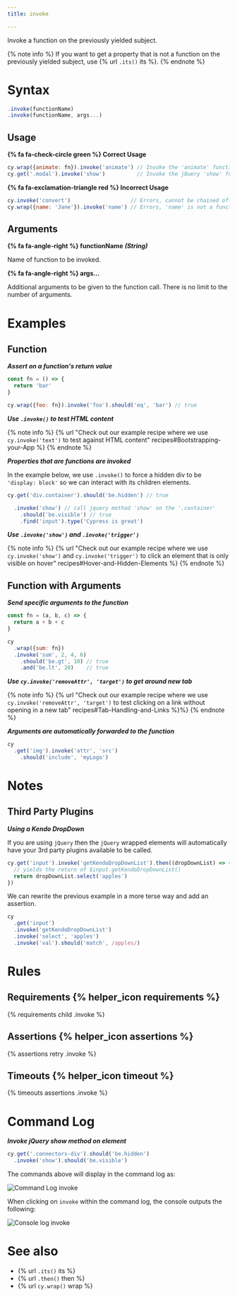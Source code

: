 ```yaml
---
title: invoke

---
```


Invoke a function on the previously yielded subject.

{% note info %}
If you want to get a property that is not a function on the previously yielded subject, use {% url `.its()` its %}.
{% endnote %}

# Syntax

```javascript
.invoke(functionName)
.invoke(functionName, args...)
```

## Usage

**{% fa fa-check-circle green %} Correct Usage**

```javascript
cy.wrap({animate: fn}).invoke('animate') // Invoke the 'animate' function
cy.get('.modal').invoke('show')          // Invoke the jQuery 'show' function
```

**{% fa fa-exclamation-triangle red %} Incorrect Usage**

```javascript
cy.invoke('convert')                   // Errors, cannot be chained off 'cy'
cy.wrap({name: 'Jane'}).invoke('name') // Errors, 'name' is not a function
```

## Arguments

**{% fa fa-angle-right %} functionName**  ***(String)***

Name of function to be invoked.

**{% fa fa-angle-right %} args...**

Additional arguments to be given to the function call. There is no limit to the number of arguments.

# Examples

## Function

***Assert on a function's return value***

```javascript
const fn = () => {
  return 'bar'
}

cy.wrap({foo: fn}).invoke('foo').should('eq', 'bar') // true
```

***Use `.invoke()` to test HTML content***

{% note info %}
{% url "Check out our example recipe where we use `cy.invoke('text')` to test against HTML content" recipes#Bootstrapping-your-App %}
{% endnote %}

***Properties that are functions are invoked***

In the example below, we use `.invoke()` to force a hidden div to be `'display: block'` so we can interact with its children elements.

```javascript
cy.get('div.container').should('be.hidden') // true

  .invoke('show') // call jquery method 'show' on the '.container'
    .should('be.visible') // true
    .find('input').type('Cypress is great')
```

***Use `.invoke('show')` and `.invoke('trigger')`***

{% note info %}
{% url "Check out our example recipe where we use `cy.invoke('show')` and `cy.invoke('trigger')` to click an element that is only visible on hover" recipes#Hover-and-Hidden-Elements %}
{% endnote %}

## Function with Arguments

***Send specific arguments to the function***

```javascript
const fn = (a, b, c) => {
  return a + b + c
}

cy
  .wrap({sum: fn})
  .invoke('sum', 2, 4, 6)
    .should('be.gt', 10) // true
    .and('be.lt', 20)    // true
```

***Use `cy.invoke('removeAttr', 'target')` to get around new tab***

{% note info %}
{% url "Check out our example recipe where we use `cy.invoke('removeAttr', 'target')` to test clicking on a link without opening in a new tab" recipes#Tab-Handling-and-Links %}%}
{% endnote %}

***Arguments are automatically forwarded to the function***

```javascript
cy
  .get('img').invoke('attr', 'src')
    .should('include', 'myLogo')
```

# Notes

## Third Party Plugins

***Using a Kendo DropDown***

If you are using `jQuery` then the `jQuery` wrapped elements will automatically have your 3rd party plugins available to be called.

```javascript
cy.get('input').invoke('getKendoDropDownList').then((dropDownList) => {
  // yields the return of $input.getKendoDropDownList()
  return dropDownList.select('apples')
})
```

We can rewrite the previous example in a more terse way and add an assertion.

```javascript
cy
  .get('input')
  .invoke('getKendoDropDownList')
  .invoke('select', 'apples')
  .invoke('val').should('match', /apples/)
```

# Rules

## Requirements {% helper_icon requirements %}

{% requirements child .invoke %}

## Assertions {% helper_icon assertions %}

{% assertions retry .invoke %}

## Timeouts {% helper_icon timeout %}

{% timeouts assertions .invoke %}

# Command Log

***Invoke jQuery show method on element***

```javascript
cy.get('.connectors-div').should('be.hidden')
  .invoke('show').should('be.visible')
```

The commands above will display in the command log as:

![Command Log invoke](/img/api/invoke/invoke-jquery-show-on-element-for-testing.png)

When clicking on `invoke` within the command log, the console outputs the following:

![Console log invoke](/img/api/invoke/log-function-invoked-and-return.png)

# See also

- {% url `.its()` its %}
- {% url `.then()` then %}
- {% url `cy.wrap()` wrap %}
